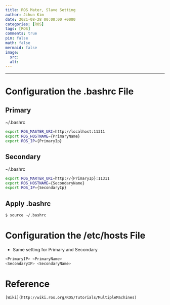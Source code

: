 ```yaml
---
title: ROS Mater, Slave Setting
author: Jihun Kim
date: 2021-08-28 00:00:00 +0000
categories: [ROS]
tags: [ROS]
comments: true
pin: false
math: false
mermaid: false
image:
  src:
  alt:
---
```

---

# Configuration the .bashrc File 

## Primary

~/.bashrc

```bash
export ROS_MASTER_URI=http://localhost:11311
export ROS_HOSTNAME={PrimaryName}
export ROS_IP={PrimaryIp}
```

##  Secondary

~/.bashrc

```bash
export ROS_MARTER_URI=http://{PrimaryIp}:11311
export ROS_HOSTNAME={SecondaryName}
export ROS_IP={SecondaryIp}
```

## Apply .bashrc

```bash
$ source ~/.bashrc
```

# Configuration the /etc/hosts File
- Same setting for Primary and Secondary

```bash
<PrimaryIP> <PrimaryName>
<SecondaryIP> <SecondaryName>
```

# Reference

    [Wiki](http://wiki.ros.org/ROS/Tutorials/MultipleMachines)